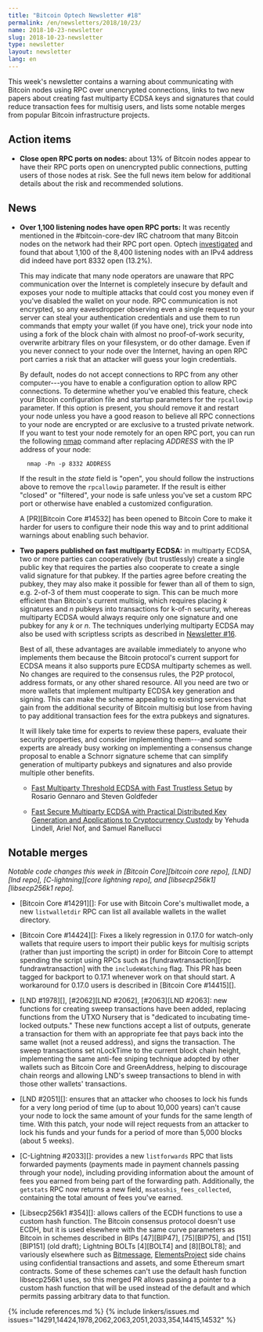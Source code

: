 ```yaml
---
title: "Bitcoin Optech Newsletter #18"
permalink: /en/newsletters/2018/10/23/
name: 2018-10-23-newsletter
slug: 2018-10-23-newsletter
type: newsletter
layout: newsletter
lang: en
---
```

This week's newsletter contains a warning about communicating with
Bitcoin nodes using RPC over unencrypted connections, links to two new papers
about creating fast multiparty ECDSA keys and signatures that could reduce
transaction fees for multisig users, and lists some notable merges from
popular Bitcoin infrastructure projects.

## Action items

- **Close open RPC ports on nodes:** about 13% of Bitcoin
  nodes appear to have their RPC ports open on unencrypted public
  connections, putting users of those nodes at risk.  See the full news
  item below for additional details about the risk and recommended
  solutions.

## News

- **Over 1,100 listening nodes have open RPC ports:** It was recently
  mentioned in the #bitcoin-core-dev IRC chatroom that many Bitcoin
  nodes on the network had their RPC port open.  Optech
  [investigated][port scan summary] and found that about 1,100 of the
  8,400 listening nodes with an IPv4 address did indeed have port 8332
  open (13.2%).

    This may indicate that many node operators are unaware that RPC
    communication over the Internet is completely insecure by default
    and exposes your node to multiple attacks that could cost you money
    even if you've disabled the wallet on your node.  RPC communication
    is not encrypted, so any eavesdropper observing even a single request
    to your server can steal your authentication credentials and use them
    to run commands that empty your wallet (if you have one), trick your
    node into using a fork of the block chain with almost no
    proof-of-work security, overwrite arbitrary files on your
    filesystem, or do other damage.  Even if you never connect to your
    node over the Internet, having an open RPC port carries a risk that
    an attacker will guess your login credentials.

    By default, nodes do not accept connections to RPC from any other
    computer---you have to enable a configuration option to allow RPC
    connections.  To determine whether you've enabled this feature,
    check your Bitcoin configuration file and startup parameters for the
    `rpcallowip` parameter.  If this option is present, you should
    remove it and restart your node unless you have a good reason to
    believe all RPC connections to your node are encrypted or are
    exclusive to a trusted private network.  If you want to test your
    node remotely for an open RPC port, you can run the following
    [nmap][] command after replacing *ADDRESS* with the IP address of
    your node:

        nmap -Pn -p 8332 ADDRESS

    If the result in the *state* field is "open", you should follow the
    instructions above to remove the `rpcallowip` parameter.  If the
    result is either "closed" or "filtered", your node is safe unless
    you've set a custom RPC port or otherwise have enabled a customized
    configuration.

    A [PR][Bitcoin Core #14532] has been opened to Bitcoin Core to make
    it harder for users to configure their node this way and to print
    additional warnings about enabling such behavior.

- **Two papers published on fast multiparty ECDSA:** in multiparty
  ECDSA, two or more parties can cooperatively (but trustlessly) create
  a single public key that requires the parties also cooperate to create
  a single valid signature for that pubkey.  If the parties agree before
  creating the pubkey, they may also make it possible for fewer than all
  of them to sign, e.g. 2-of-3 of them must cooperate to sign.  This can
  be much more efficient than Bitcoin's current multisig, which requires
  placing *k* signatures and *n* pubkeys into transactions for k-of-n
  security, whereas multiparty ECDSA would always require only one
  signature and one pubkey for any *k* or *n*.  The techniques
  underlying multiparty ECDSA may also be used with scriptless scripts
  as described in [Newsletter #16][news16 mpecdsa].

    Best of all, these advantages are available immediately to anyone
    who implements them because the Bitcoin protocol's current support
    for ECDSA means it also supports pure ECDSA multiparty schemes as
    well.  No changes are required to the consensus rules, the P2P
    protocol, address formats, or any other shared resource.  All you
    need are two or more wallets that implement multiparty ECDSA key
    generation and signing.  This can make the scheme appealing to
    existing services that gain from the additional security of Bitcoin
    multisig but lose from having to pay additional transaction fees for
    the extra pubkeys and signatures.

    It will likely take time for experts to review these papers,
    evaluate their security properties, and consider implementing
    them---and some experts are already busy working on implementing a
    consensus change proposal to enable a Schnorr signature
    scheme that can simplify generation of multiparty pubkeys and signatures
    and also provide multiple other benefits.

    - [Fast Multiparty Threshold ECDSA with Fast Trustless Setup][mpecdsa goldfeder] by Rosario Gennaro and Steven Goldfeder

    - [Fast Secure Multiparty ECDSA with Practical Distributed Key Generation and Applications to Cryptocurrency Custody][mpecdsa lindell] by Yehuda Lindell, Ariel Nof, and Samuel Ranellucci

[mpecdsa goldfeder]: http://stevengoldfeder.com/papers/GG18.pdf
[mpecdsa lindell]: https://eprint.iacr.org/2018/987.pdf

## Notable merges

*Notable code changes this week in [Bitcoin Core][bitcoin core repo],
[LND][lnd repo], [C-lightning][core lightning repo], and [libsecp256k1][libsecp256k1
repo].*

- [Bitcoin Core #14291][]: For use with Bitcoin Core's multiwallet mode,
  a new `listwalletdir` RPC can list all available wallets in the wallet
  directory.

- [Bitcoin Core #14424][]: Fixes a likely regression in 0.17.0 for
  watch-only wallets that require users to import their public keys for
  multisig scripts (rather than just importing the script) in order for
  Bitcoin Core to attempt spending the script using RPCs such as
  [fundrawtransaction][rpc fundrawtransaction] with the
  `includeWatching` flag.  This PR has been tagged for backport to
  0.17.1 whenever work on that should start.  A workaround for 0.17.0
  users is described in [Bitcoin Core #14415][].

- [LND #1978][], [#2062][LND #2062], [#2063][LND #2063]: new functions
  for creating sweep transactions have been added, replacing functions
  from the UTXO Nursery that is "dedicated to incubating time-locked
  outputs."  These new functions accept a list of outputs, generate a
  transaction for them with an appropriate fee that pays back into the
  same wallet (not a reused address), and signs the transaction.  The
  sweep transactions set nLockTime to the current block chain height,
  implementing the same anti-fee sniping technique adopted by other
  wallets such as Bitcoin Core and GreenAddress, helping to discourage
  chain reorgs and allowing LND's sweep transactions to blend in with
  those other wallets' transactions.

- [LND #2051][]: ensures that an attacker who chooses to lock his funds
  for a very long period of time (up to about 10,000 years) can't cause
  your node to lock the same amount of your funds for the same length of
  time.  With this patch, your node will reject requests from an
  attacker to lock his funds and your funds for a period of more than
  5,000 blocks (about 5 weeks).

- [C-Lightning #2033][]: provides a new `listforwards` RPC that lists
  forwarded payments (payments made in payment channels passing through
  your node), including providing information about the amount of fees
  you earned from being part of the forwarding path.  Additionally, the
  `getstats` RPC now returns a new field, `msatoshis_fees_collected`,
  containing the total amount of fees you've earned.

- [Libsecp256k1 #354][]: allows callers of the ECDH functions to use a
  custom hash function.  The Bitcoin consensus protocol doesn't use
  ECDH, but it is used elsewhere with the same curve parameters as
  Bitcoin in schemes described in BIPs [47][BIP47], [75][BIP75], and
  [151][BIP151] (old draft); Lightning BOLTs [4][BOLT4] and [8][BOLT8];
  and variously elsewhere such as [Bitmessage][], [ElementsProject][]
  side chains using confidential transactions and assets, and some
  Ethereum smart contracts.  Some of these schemes can't use the default
  hash function libsecp256k1 uses, so this merged PR allows passing a
  pointer to a custom hash function that will be used instead of the
  default and which permits passing arbitrary data to that function.

{% include references.md %}
{% include linkers/issues.md issues="14291,14424,1978,2062,2063,2051,2033,354,14415,14532" %}

[bitmessage]: https://bitmessage.org/wiki/Encryption
[elementsproject]: https://elementsproject.org/
[port scan summary]: https://gist.github.com/harding/bf6115a567e80ba5e737242b91c97db2
[nmap]: https://nmap.org/download.html
[news16 mpecdsa]: {{news16}}#multiparty-ecdsa-for-scriptless-lightning-network-payment-channels
